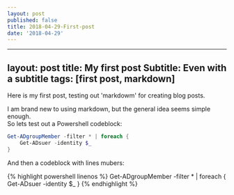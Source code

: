 ```yaml
---
layout: post
published: false
title: 2018-04-29-First-post
date: '2018-04-29'
---
```

---
layout: post
title: My first post
Subtitle: Even with a subtitle
tags: [first post, markdown]
---

Here is my first post, testing out 'markdowm' for creating blog posts.

I am brand new to using markdown, but the general idea seems simple enough.  
So lets test out a Powershell codeblock:

```powershell
Get-ADgroupMember -filter * | foreach {
	Get-ADsuer -identity $_
}
```

And then a codeblock with lines mubers: 

{% highlight powershell linenos %}
Get-ADgroupMember -filter * | foreach {
	Get-ADsuer -identity $_
}
{% endhighlight %}

